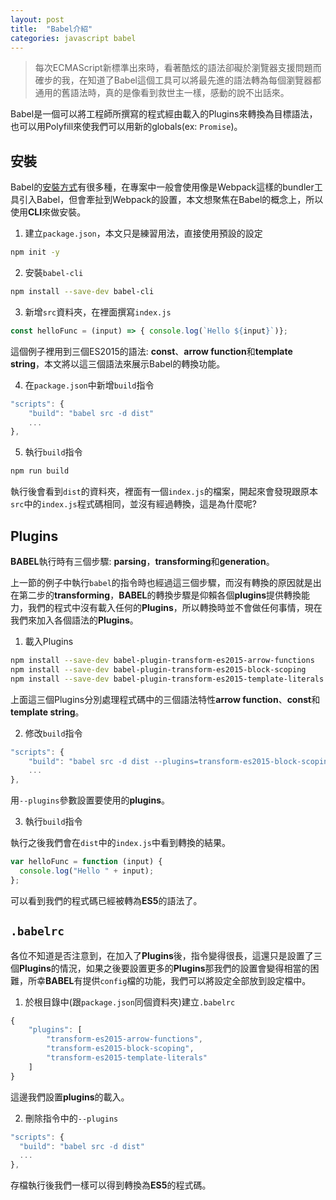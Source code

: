 ```yaml
---
layout: post
title:  "Babel介紹"
categories: javascript babel
---
```


> 每次ECMAScript新標準出來時，看著酷炫的語法卻礙於瀏覽器支援問題而確步的我，在知道了Babel這個工具可以將最先進的語法轉為每個瀏覽器都通用的舊語法時，真的是像看到救世主一樣，感動的說不出話來。

Babel是一個可以將工程師所撰寫的程式經由載入的Plugins來轉換為目標語法，也可以用Polyfill來使我們可以用新的globals(ex: `Promise`)。

## 安裝

Babel的[安裝方式](https://babeljs.io/docs/setup/)有很多種，在專案中一般會使用像是Webpack這樣的bundler工具引入Babel，但會牽扯到Webpack的設置，本文想聚焦在Babel的概念上，所以使用**CLI**來做安裝。

1. 建立`package.json`，本文只是練習用法，直接使用預設的設定

```bash
npm init -y
```

2. 安裝`babel-cli`

```bash
npm install --save-dev babel-cli
```

3. 新增`src`資料夾，在裡面撰寫`index.js`

```js
const helloFunc = (input) => { console.log(`Hello ${input}`)};
```

這個例子裡用到三個ES2015的語法: **const**、**arrow function**和**template string**，本文將以這三個語法來展示Babel的轉換功能。

4. 在`package.json`中新增`build`指令

```js
"scripts": {
    "build": "babel src -d dist"
    ...
},
```

5. 執行`build`指令

```bash
npm run build
```

執行後會看到`dist`的資料夾，裡面有一個`index.js`的檔案，開起來會發現跟原本`src`中的`index.js`程式碼相同，並沒有經過轉換，這是為什麼呢?

## Plugins

**BABEL**執行時有三個步驟: **parsing**，**transforming**和**generation**。

上一節的例子中執行`babel`的指令時也經過這三個步驟，而沒有轉換的原因就是出在第二步的**transforming**，**BABEL**的轉換步驟是仰賴各個**plugins**提供轉換能力，我們的程式中沒有載入任何的**Plugins**，所以轉換時並不會做任何事情，現在我們來加入各個語法的**Plugins**。

1. 載入Plugins

```bash
npm install --save-dev babel-plugin-transform-es2015-arrow-functions
npm install --save-dev babel-plugin-transform-es2015-block-scoping
npm install --save-dev babel-plugin-transform-es2015-template-literals
```

上面這三個Plugins分別處理程式碼中的三個語法特性**arrow function**、**const**和**template string**。

2. 修改`build`指令

```js
"scripts": {
    "build": "babel src -d dist --plugins=transform-es2015-block-scoping,transform-es2015-arrow-functions,transform-es2015-template-literals"
    ...
},
```

用`--plugins`參數設置要使用的**plugins**。

3. 執行`build`指令

執行之後我們會在`dist`中的`index.js`中看到轉換的結果。

```js
var helloFunc = function (input) {
  console.log("Hello " + input);
};
```

可以看到我們的程式碼已經被轉為**ES5**的語法了。

## `.babelrc`

各位不知道是否注意到，在加入了**Plugins**後，指令變得很長，這還只是設置了三個**Plugins**的情況，如果之後要設置更多的**Plugins**那我們的設置會變得相當的困難，所幸**BABEL**有提供`config`檔的功能，我們可以將設定全部放到設定檔中。

1. 於根目錄中(跟`package.json`同個資料夾)建立`.babelrc`

```js
{
    "plugins": [
        "transform-es2015-arrow-functions",
        "transform-es2015-block-scoping",
        "transform-es2015-template-literals"
    ]
}
```

這邊我們設置**plugins**的載入。

2. 刪除指令中的`--plugins`

```js
"scripts": {
  "build": "babel src -d dist"
  ...
},
```

存檔執行後我們一樣可以得到轉換為**ES5**的程式碼。